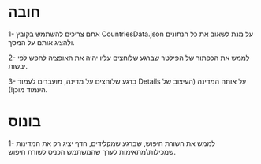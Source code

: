 <h1>חובה</h1>

1- אתם צריכים להשתמש בקובץ CountriesData.json על מנת לשאוב את כל הנתונים ולהציג אותם על המסך.

2- לממש את הכפתור של הפילטר שברגע שלוחצים עליו יהיה את האופציה לחפש לפי יבשות.

3- ברגע שלוחצים על מדינה, מועברים לעמוד Details על אותה המדינה (העיצוב של העמוד מוכן!).

<h1>בונוס</h1>

1- לממש את השורת חיפוש, שברגע שמקלידים, הדף יציג רק את המדינות שמכילות\מתאימות לערך שהמשתמש הכניס לשורת חיפוש.
